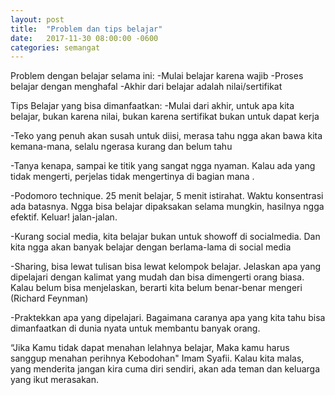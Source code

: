 ```yaml
---
layout: post
title:  "Problem dan tips belajar"
date:   2017-11-30 08:00:00 -0600
categories: semangat
---
```


Problem dengan belajar selama ini:
-Mulai belajar karena wajib
-Proses belajar dengan menghafal
-Akhir dari belajar adalah nilai/sertifikat

Tips Belajar yang bisa dimanfaatkan:
-Mulai dari akhir, untuk apa kita belajar, bukan karena nilai, bukan karena sertifikat bukan untuk dapat kerja

-Teko yang penuh akan susah untuk diisi, merasa tahu ngga akan bawa kita kemana-mana, selalu ngerasa kurang dan belum tahu

-Tanya kenapa, sampai ke titik yang sangat ngga nyaman. Kalau ada yang tidak mengerti, perjelas tidak mengertinya di bagian mana .

-Podomoro technique. 25 menit belajar, 5 menit istirahat. Waktu konsentrasi ada batasnya. Ngga bisa belajar dipaksakan selama mungkin, hasilnya ngga efektif. Keluar! jalan-jalan.

-Kurang social media, kita belajar bukan untuk showoff di socialmedia. Dan kita ngga akan banyak belajar dengan berlama-lama di social media

-Sharing, bisa lewat tulisan bisa lewat kelompok belajar. Jelaskan apa yang dipelajari dengan kalimat yang mudah dan bisa dimengerti orang biasa. Kalau belum bisa menjelaskan, berarti kita belum benar-benar mengeri (Richard Feynman)

-Praktekkan apa yang dipelajari. Bagaimana caranya apa yang kita tahu bisa dimanfaatkan di dunia nyata untuk membantu banyak orang.

“Jika Kamu tidak dapat menahan lelahnya belajar, Maka kamu harus sanggup menahan perihnya Kebodohan" Imam Syafii.
Kalau kita malas, yang menderita jangan kira cuma diri sendiri, akan ada teman dan keluarga yang ikut merasakan.